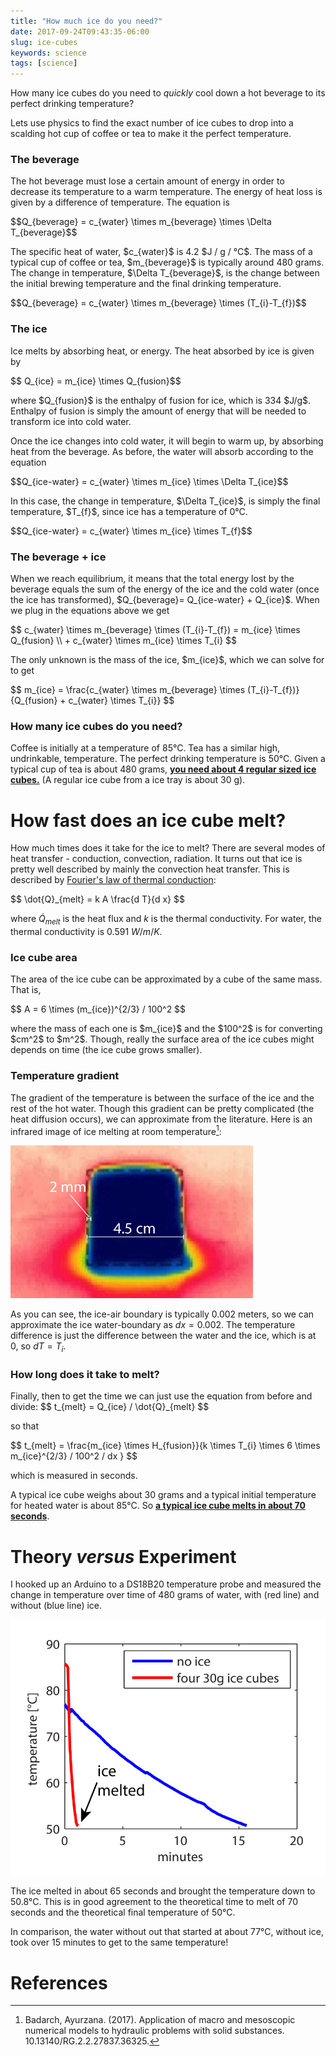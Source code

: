 ```yaml
---
title: "How much ice do you need?"
date: 2017-09-24T09:43:35-06:00
slug: ice-cubes
keywords: science
tags: [science]
---
```


<script type="text/javascript" src="https://cdnjs.cloudflare.com/ajax/libs/mathjax/2.7.1/MathJax.js?config=TeX-AMS-MML_HTMLorMML">
</script>
<script type="text/x-mathjax-config">
MathJax.Hub.Config({
  tex2jax: {
    inlineMath: [['$','$'], ['\\(','\\)']],
    displayMath: [['$$','$$'], ['\[','\]']],
    processEscapes: true,
    processEnvironments: true,
    "HTML-CSS": { 
         linebreaks: { automatic: true }
    },
    SVG: { 
         linebreaks: { automatic: true } 
    },
    skipTags: ['script', 'noscript', 'style', 'textarea', 'pre'],
    TeX: { equationNumbers: { autoNumber: "AMS" },
         extensions: ["AMSmath.js", "AMSsymbols.js"] }
  }
});
</script>

<script type="text/x-mathjax-config">
  MathJax.Hub.Queue(function() {
    // Fix <code> tags after MathJax finishes running. This is a
    // hack to overcome a shortcoming of Markdown. Discussion at
    // https://github.com/mojombo/jekyll/issues/199
    var all = MathJax.Hub.getAllJax(), i;
    for(i = 0; i < all.length; i += 1) {
        all[i].SourceElement().parentNode.className += ' has-jax';
    }
});
</script>

How many ice cubes do you need to *quickly* cool down a hot beverage to its perfect drinking temperature? 

Lets use physics to find the exact number of ice cubes to drop into a scalding hot cup of coffee or tea to make it the perfect temperature.

### The beverage

The hot beverage must lose a certain amount of energy in order to decrease its temperature to a warm temperature. The energy of heat loss is given by a difference of temperature. The equation is

<p>
$$Q_{beverage} = c_{water} \times m_{beverage} \times \Delta T_{beverage}$$
</p>

<p>
The specific heat of water, $c_{water}$ is 4.2 $J / g / °C$. The mass of a typical cup of coffee or tea, $m_{beverage}$  is typically around 480 grams. The change in temperature, $\Delta T_{beverage}$, is the change between the initial brewing temperature and the final drinking temperature.
</p>

<p>
$$Q_{beverage} = c_{water} \times m_{beverage} \times (T_{i}-T_{f})$$
</p>


### The ice

Ice melts by absorbing heat, or energy. The heat absorbed by ice is given by

<p>$$ Q_{ice} = m_{ice} \times Q_{fusion}$$</p>

<p>
where $Q_{fusion}$ is the enthalpy of fusion for ice, which is 334 $J/g$. Enthalpy of fusion is simply the amount of energy that will be needed to transform ice into cold water.
</p>

Once the ice changes into cold water, it will begin to warm up, by absorbing heat from the beverage. As before, the water will absorb according to the equation 

<p>
$$Q_{ice-water} = c_{water} \times m_{ice} \times \Delta T_{ice}$$ 
</p>

<p>
In this case, the change in temperature, $\Delta T_{ice}$, is simply the final temperature, $T_{f}$, since ice has a temperature of 0°C.
</p>

<p>
$$Q_{ice-water} = c_{water} \times m_{ice} \times T_{f}$$ 
</p>

### The beverage + ice

<p>
When we reach equilibrium, it means that the total energy lost by the beverage equals the sum of the energy of the ice and the cold water (once the ice has transformed), $Q_{beverage}= Q_{ice-water} + Q_{ice}$. When we plug in the equations above we get
</p>
$$
c_{water} \times m_{beverage} \times (T_{i}-T_{f}) = m_{ice} \times Q_{fusion} \\
+ c_{water} \times m_{ice} \times T_{i}
$$
<p>
The only unknown is the mass of the ice, $m_{ice}$, which we can solve for to get
</p>

<p>
$$
m_{ice} = \frac{c_{water} \times m_{beverage} \times (T_{i}-T_{f})}{Q_{fusion} + c_{water} \times T_{i}}
$$
</p>


### How many ice cubes do you need? 

Coffee is initially at a temperature of 85°C. Tea has a similar high, undrinkable, temperature. The perfect drinking temperature is 50°C.  Given a typical cup of tea is about 480 grams, <a href="http://www.wolframalpha.com/input/?i=((4.2+*+480+*+(85-50)+%2F+(334+%2B4.2*50))+%2F+(30)"><strong>you need about 4 regular sized ice cubes.</strong></a> (A regular ice cube from a ice tray is about 30 g).

# How fast does an ice cube melt?

How much times does it take for the ice to melt? There are several modes of heat transfer - conduction, convection, radiation. It turns out that ice is pretty well described by mainly the convection heat transfer. This is described by [Fourier's law of thermal conduction](https://en.wikipedia.org/wiki/Thermal_conduction#Differential_form):

<p>
$$  \dot{Q}_{melt} = k A \frac{d T}{d x} $$
</p>

where $\dot{Q}_{melt}$ is the heat flux and $k$ is the thermal conductivity. For water, the thermal conductivity is 0.591 $W / m / K$.

### Ice cube area 

The area of the ice cube can be approximated by a cube of the same mass. That is, 

<p>
$$ A =  6 \times (m_{ice})^{2/3} / 100^2 $$
</p>

<p>
where the mass of each one is $m_{ice}$ and the $100^2$ is for converting $cm^2$ to $m^2$. Though, really the surface area of the ice cubes might depends on time (the ice cube grows smaller).
</p>

### Temperature gradient 

The gradient of the temperature is between the surface of the ice and the rest of the hot water. Though this gradient can be pretty complicated (the heat diffusion occurs), we can approximate from the literature. Here is an infrared image of ice melting at room temperature[^ice]:

![Ice melting infrared](/img/ice.png)


[^ice]: Badarch, Ayurzana. (2017). Application of macro and mesoscopic numerical models to hydraulic problems with solid substances. 10.13140/RG.2.2.27837.36325. 

As you can see, the ice-air boundary is typically 0.002 meters, so we can approximate the ice water-boundary as $dx = 0.002$. The temperature difference is just the difference between the water and the ice, which is at 0, so $dT = T_{i}$.

### How long does it take to melt?

<p>
Finally, then to get the time we can just use the equation from before and divide:
$$ t_{melt} = Q_{ice} / \dot{Q}_{melt} $$
</p>

so that

<p>
$$ t_{melt}  = \frac{m_{ice} \times H_{fusion}}{k \times T_{i} \times 6 \times m_{ice}^{2/3} / 100^2 / dx } $$
</p>

which is measured in seconds.

A typical ice cube weighs about 30 grams and a typical initial temperature for heated water is about 85°C. So <strong><a href="http://www.wolframalpha.com/input/?i=(30+*+334)+%2F+(0.591*+85+*+6+*+30%5E(2%2F3)%2F100%5E2+%2F+0.002))+seconds">a typical ice cube melts in about 70 seconds</a></strong>.

# Theory *versus* Experiment

I hooked up an Arduino to a DS18B20 temperature probe and measured the change in temperature over time of 480 grams of water, with (red line) and without (blue line) ice. 

![Temperature change over time](/img/ice_graph.png) 

The ice melted in about 65 seconds and brought the temperature down to 50.8°C. This is in good agreement to the theoretical time to melt of 70 seconds and the theoretical final temperature of 50°C.



In comparison, the water without out that started at about 77°C, without ice, took over 15 minutes to get to the same temperature!


# References
